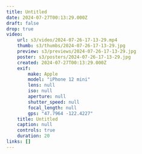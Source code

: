 ```yaml
---
title: Untitled
date: 2024-07-27T00:13:29.000Z
draft: false
drop: true
video:
    url: s3/video/2024-07-26-17-13-29.mp4
    thumb: s3/thumbs/2024-07-26-17-13-29.jpg
    preview: s3/previews/2024-07-26-17-13-29.jpg
    poster: s3/posters/2024-07-26-17-13-29.jpg
    created: 2024-07-27T00:13:29.000Z
    exif:
        make: Apple
        model: "iPhone 12 mini"
        lens: null
        iso: null
        aperture: null
        shutter_speed: null
        focal_length: null
        gps: "47.7964 -122.4227"
    title: Untitled
    caption: null
    controls: true
    duration: 20
links: []
---
```

